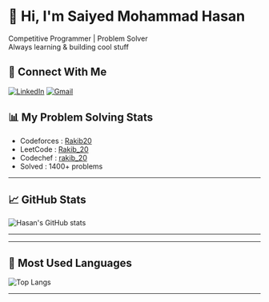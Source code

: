 # 👋 Hi, I'm Saiyed Mohammad Hasan

  
 Competitive Programmer | Problem Solver   
 Always learning & building cool stuff

## 📌 Connect With Me

[![LinkedIn](https://img.shields.io/badge/LinkedIn-blue?logo=linkedin&logoColor=white)](https://www.linkedin.com/in/smh20/)
[![Gmail](https://img.shields.io/badge/Email-D14836?logo=gmail&logoColor=white)](mailto:rakibhasancse20@gmail.com)




## 📊 My Problem Solving Stats

-  Codeforces : [Rakib20](https://codeforces.com/profile/Rakib-20)
-  LeetCode   : [Rakib_20](https://leetcode.com/u/Rakib_20/)
-  Codechef   : [rakib_20](https://www.codechef.com/users/rakib_20)
-  Solved     : 1400+ problems


---

## 📈 GitHub Stats

![Hasan's GitHub stats](https://github-readme-stats.vercel.app/api?username=smhasan20&show_icons=true&theme=tokyonight)

---



---

## 🧮 Most Used Languages

![Top Langs](https://github-readme-stats.vercel.app/api/top-langs/?username=smhasan20&layout=compact&theme=tokyonight)

---



